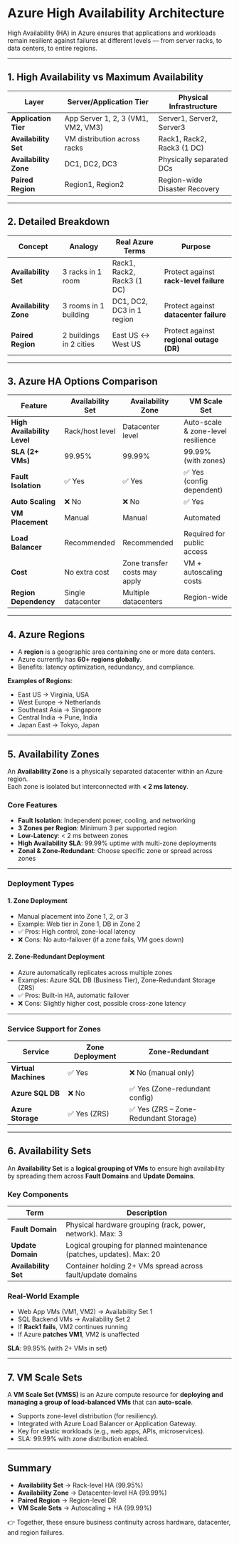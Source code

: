 # Azure High Availability Architecture

High Availability (HA) in Azure ensures that applications and workloads remain resilient against failures at different levels — from server racks, to data centers, to entire regions.

---

## 1. High Availability vs Maximum Availability

| Layer                | Server/Application Tier             | Physical Infrastructure       |
|----------------------|-------------------------------------|-------------------------------|
| **Application Tier** | App Server 1, 2, 3 (VM1, VM2, VM3)  | Server1, Server2, Server3     |
| **Availability Set** | VM distribution across racks        | Rack1, Rack2, Rack3 (1 DC)    |
| **Availability Zone**| DC1, DC2, DC3                       | Physically separated DCs      |
| **Paired Region**    | Region1, Region2                    | Region-wide Disaster Recovery |

---

## 2. Detailed Breakdown

| Concept              | Analogy                | Real Azure Terms                | Purpose                                    |
|----------------------|------------------------|---------------------------------|--------------------------------------------|
| **Availability Set** | 3 racks in 1 room      | Rack1, Rack2, Rack3 (1 DC)      | Protect against **rack-level failure**      |
| **Availability Zone**| 3 rooms in 1 building  | DC1, DC2, DC3 in 1 region       | Protect against **datacenter failure**      |
| **Paired Region**    | 2 buildings in 2 cities| East US ↔ West US               | Protect against **regional outage (DR)**    |

---

## 3. Azure HA Options Comparison

| Feature                | Availability Set          | Availability Zone              | VM Scale Set                     |
|-------------------------|---------------------------|--------------------------------|----------------------------------|
| **High Availability Level** | Rack/host level       | Datacenter level               | Auto-scale & zone-level resilience |
| **SLA (2+ VMs)**       | 99.95%                   | 99.99%                         | 99.99% (with zones)              |
| **Fault Isolation**    | ✅ Yes                   | ✅ Yes                         | ✅ Yes (config dependent)        |
| **Auto Scaling**       | ❌ No                    | ❌ No                          | ✅ Yes                           |
| **VM Placement**       | Manual                   | Manual                         | Automated                        |
| **Load Balancer**      | Recommended              | Recommended                    | Required for public access       |
| **Cost**               | No extra cost            | Zone transfer costs may apply  | VM + autoscaling costs           |
| **Region Dependency**  | Single datacenter        | Multiple datacenters           | Region-wide                      |

---

## 4. Azure Regions

- A **region** is a geographic area containing one or more data centers.  
- Azure currently has **60+ regions globally**.  
- Benefits: latency optimization, redundancy, and compliance.  

**Examples of Regions**:
- East US → Virginia, USA  
- West Europe → Netherlands  
- Southeast Asia → Singapore  
- Central India → Pune, India  
- Japan East → Tokyo, Japan  

---

## 5. Availability Zones

An **Availability Zone** is a physically separated datacenter within an Azure region.  
Each zone is isolated but interconnected with **< 2 ms latency**.

### Core Features
- **Fault Isolation**: Independent power, cooling, and networking  
- **3 Zones per Region**: Minimum 3 per supported region  
- **Low-Latency**: < 2 ms between zones  
- **High Availability SLA**: 99.99% uptime with multi-zone deployments  
- **Zonal & Zone-Redundant**: Choose specific zone or spread across zones  

---

### Deployment Types

#### 1. Zone Deployment
- Manual placement into Zone 1, 2, or 3  
- Example: Web tier in Zone 1, DB in Zone 2  
- ✅ Pros: High control, zone-local latency  
- ❌ Cons: No auto-failover (if a zone fails, VM goes down)  

#### 2. Zone-Redundant Deployment
- Azure automatically replicates across multiple zones  
- Examples: Azure SQL DB (Business Tier), Zone-Redundant Storage (ZRS)  
- ✅ Pros: Built-in HA, automatic failover  
- ❌ Cons: Slightly higher cost, possible cross-zone latency  

---

### Service Support for Zones

| Service              | Zone Deployment | Zone-Redundant |
|----------------------|-----------------|----------------|
| **Virtual Machines** | ✅ Yes          | ❌ No (manual only) |
| **Azure SQL DB**     | ❌ No           | ✅ Yes (Zone-redundant config) |
| **Azure Storage**    | ✅ Yes (ZRS)    | ✅ Yes (ZRS – Zone-Redundant Storage) |

---

## 6. Availability Sets

An **Availability Set** is a **logical grouping of VMs** to ensure high availability by spreading them across **Fault Domains** and **Update Domains**.

### Key Components
| Term                | Description |
|---------------------|-------------|
| **Fault Domain**    | Physical hardware grouping (rack, power, network). Max: 3 |
| **Update Domain**   | Logical grouping for planned maintenance (patches, updates). Max: 20 |
| **Availability Set**| Container holding 2+ VMs spread across fault/update domains |

### Real-World Example
- Web App VMs (VM1, VM2) → Availability Set 1  
- SQL Backend VMs → Availability Set 2  
- If **Rack1 fails**, VM2 continues running  
- If Azure **patches VM1**, VM2 is unaffected  

**SLA**: 99.95% (with 2+ VMs in set)  

---

## 7. VM Scale Sets

A **VM Scale Set (VMSS)** is an Azure compute resource for **deploying and managing a group of load-balanced VMs** that can **auto-scale**.  

- Supports zone-level distribution (for resiliency).  
- Integrated with Azure Load Balancer or Application Gateway.  
- Key for elastic workloads (e.g., web apps, APIs, microservices).  
- SLA: 99.99% with zone distribution enabled.  

---

## Summary

- **Availability Set** → Rack-level HA (99.95%)  
- **Availability Zone** → Datacenter-level HA (99.99%)  
- **Paired Region** → Region-level DR  
- **VM Scale Sets** → Autoscaling + HA (99.99%)  

👉 Together, these ensure business continuity across hardware, datacenter, and region failures.
